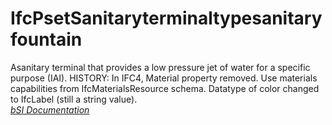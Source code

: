 IfcPsetSanitaryterminaltypesanitaryfountain
===========================================
Asanitary terminal that provides a low pressure jet of water for a specific
purpose (IAI). HISTORY: In IFC4, Material property removed. Use materials
capabilities from IfcMaterialsResource schema. Datatype of color changed to
IfcLabel (still a string value).  
[ _bSI
Documentation_](https://standards.buildingsmart.org/IFC/DEV/IFC4_2/FINAL/HTML/schema/ifcplumbingfireprotectiondomain/pset/pset_sanitaryterminaltypesanitaryfountain.htm)


